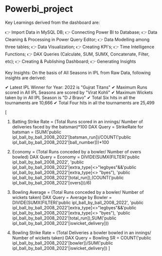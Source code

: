 # Powerbi_project

Key Learnings derived from the dashboard are:
 
👉 Import Data in MySQL DB;
👉 Connecting Power BI to Database;
👉 Data Cleaning & Processing in Power Query Editor;
👉 Data Modelling among three tables;
👉 Data Visualization;
👉 Creating KPI's;
👉 Time Intelligence Functions;
👉 DAX Queries (Calculate, SUM, SUMX, Concatenate, Filter, etc);
👉 Creating & Publishing Dashboard;
👉 Generating Insights
 
Key Insights: On the basis of All Seasons in IPL from Raw Data, following insights are derived:
 
✔ Latest IPL Winner for Year: 2022 is "Gujrat Titans"
✔ Maximum Runs scored in All IPL Seasons are scored by "Virat Kohli"
✔ Maximum Wickets taken by in All IPL Season is "D J Bravo"
✔ Total Six hits in all the tournaments are 10,666
✔ Total Four hits in all the tournaments are 25,499
 
 
[
1. Batting Strike Rate = (Total Runs scored in an innings/ Number of deliveries faced by the batsman)*100
DAX Query = StrikeRate for batsman =
(SUM('public ipl_ball_by_ball_2008_2022'[batsman_run])/COUNT('public ipl_ball_by_ball_2008_2022'[ball_number]))*100
 
2. Economy = (Total Runs conceded by a bowler/ Number of overs bowled)
DAX Query = Economy =
DIVIDE(SUMX(FILTER('public ipl_ball_by_ball_2008_2022', 'public ipl_ball_by_ball_2008_2022'[extra_type]<>"legbyes"&&'public ipl_ball_by_ball_2008_2022'[extra_type]<> "byes"), 'public ipl_ball_by_ball_2008_2022'[total_run]),(COUNT('public ipl_ball_by_ball_2008_2022'[overs]))/6)
 
3. Bowling Average = (Total Runs conceded by a bowler/ Number of wickets taken)
DAX Query = Average by Bowler =
DIVIDE(SUMX(FILTER('public ipl_ball_by_ball_2008_2022', 'public ipl_ball_by_ball_2008_2022'[extra_type]<>"legbyes"&&'public ipl_ball_by_ball_2008_2022'[extra_type]<> "byes"), 'public ipl_ball_by_ball_2008_2022'[total_run]),SUM('public ipl_ball_by_ball_2008_2022'[iswicket_delivery]))
 
4. Bowling Strike Rate = (Total Deliveries a bowler bowled in an innings/ Number of wickets taken)
DAX Query = Bowling SR =
COUNT('public ipl_ball_by_ball_2008_2022'[bowler])/SUM('public ipl_ball_by_ball_2008_2022'[iswicket_delivery])
]
 
 
 
